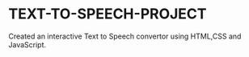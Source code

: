 # TEXT-TO-SPEECH-PROJECT
Created an interactive Text to Speech convertor using HTML,CSS and JavaScript.
